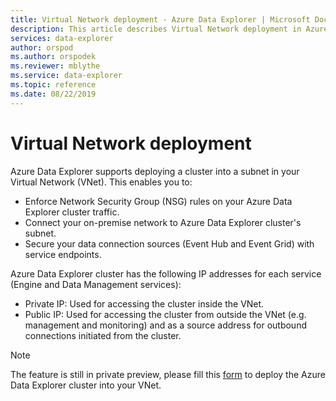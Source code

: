 ```yaml
---
title: Virtual Network deployment - Azure Data Explorer | Microsoft Docs
description: This article describes Virtual Network deployment in Azure Data Explorer.
services: data-explorer
author: orspod
ms.author: orspodek
ms.reviewer: mblythe
ms.service: data-explorer
ms.topic: reference
ms.date: 08/22/2019
---
```

# Virtual Network deployment

Azure Data Explorer supports deploying a cluster into a subnet in your Virtual Network (VNet). This enables you to:

* Enforce Network Security Group (NSG) rules on your Azure Data Explorer cluster traffic.
* Connect your on-premise network to Azure Data Explorer cluster's subnet.
* Secure your data connection sources (Event Hub and Event Grid) with service endpoints.

Azure Data Explorer cluster has the following IP addresses for each service (Engine and Data Management services):

* Private IP: Used for accessing the cluster inside the VNet.
* Public IP: Used for accessing the cluster from outside the VNet (e.g. management and monitoring) and as a source address for outbound connections initiated from the cluster.

> [!NOTE]
> The feature is still in private preview, please  fill this [form](https://forms.office.com/Pages/ResponsePage.aspx?id=v4j5cvGGr0GRqy180BHbR6nDlY4aY3NAipxPJw0yfjhUNDRSOFpXQURZTFZDMEhEVk5HTzhJNjZYRi4u)  to deploy the Azure Data Explorer cluster into your VNet.


